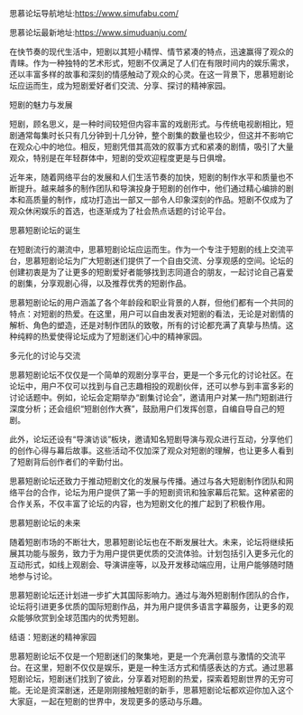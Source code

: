 
思慕论坛导航地址:https://www.simufabu.com/

思慕论坛最新地址:https://www.simuduanju.com/

在快节奏的现代生活中，短剧以其短小精悍、情节紧凑的特点，迅速赢得了观众的青睐。作为一种独特的艺术形式，短剧不仅满足了人们在有限时间内的娱乐需求，还以丰富多样的故事和深刻的情感触动了观众的心灵。在这一背景下，思慕短剧论坛应运而生，成为短剧爱好者们交流、分享、探讨的精神家园。

短剧的魅力与发展

短剧，顾名思义，是一种时间较短但内容丰富的戏剧形式。与传统电视剧相比，短剧通常每集时长只有几分钟到十几分钟，整个剧集的数量也较少，但这并不影响它在观众心中的地位。相反，短剧凭借其高效的叙事方式和紧凑的剧情，吸引了大量观众，特别是在年轻群体中，短剧的受欢迎程度更是与日俱增。

近年来，随着网络平台的发展和人们生活节奏的加快，短剧的制作水平和质量也不断提升。越来越多的制作团队和导演投身于短剧的创作中，他们通过精心编排的剧本和高质量的制作，成功打造出一部又一部令人印象深刻的作品。短剧不仅成为了观众休闲娱乐的首选，也逐渐成为了社会热点话题的讨论平台。

思慕短剧论坛的诞生

在短剧流行的潮流中，思慕短剧论坛应运而生。作为一个专注于短剧的线上交流平台，思慕短剧论坛为广大短剧迷们提供了一个自由交流、分享观感的空间。论坛的创建初衷是为了让更多的短剧爱好者能够找到志同道合的朋友，一起讨论自己喜爱的剧集，分享观剧心得，以及推荐优秀的短剧作品。

思慕短剧论坛的用户涵盖了各个年龄段和职业背景的人群，但他们都有一个共同的特点：对短剧的热爱。在这里，用户可以自由发表对短剧的看法，无论是对剧情的解析、角色的塑造，还是对制作团队的致敬，所有的讨论都充满了真挚与热情。这种纯粹的热爱使得论坛成为了短剧迷们心中的精神家园。

多元化的讨论与交流

思慕短剧论坛不仅仅是一个简单的观剧分享平台，更是一个多元化的讨论社区。在论坛中，用户不仅可以找到与自己志趣相投的观剧伙伴，还可以参与到丰富多彩的讨论话题中。例如，论坛会定期举办“剧集讨论会”，邀请用户对某一热门短剧进行深度分析；还会组织“短剧创作大赛”，鼓励用户们发挥创意，自编自导自己的短剧。

此外，论坛还设有“导演访谈”板块，邀请知名短剧导演与观众进行互动，分享他们的创作心得与幕后故事。这些活动不仅加深了观众对短剧的理解，也让更多人看到了短剧背后创作者们的辛勤付出。

思慕短剧论坛还致力于推动短剧文化的发展与传播。通过与各大短剧制作团队和网络平台的合作，论坛为用户提供了第一手的短剧资讯和独家幕后花絮。这种紧密的合作关系，不仅丰富了论坛的内容，也为短剧文化的推广起到了积极作用。

思慕短剧论坛的未来

随着短剧市场的不断壮大，思慕短剧论坛也在不断发展壮大。未来，论坛将继续拓展其功能与服务，致力于为用户提供更优质的交流体验。计划包括引入更多元化的互动形式，如线上观剧会、导演讲座等，以及开发移动端应用，让用户能够随时随地参与讨论。

思慕短剧论坛还计划进一步扩大其国际影响力。通过与海外短剧制作团队的合作，论坛将引进更多优质的国际短剧作品，并为用户提供多语言字幕服务，让更多的观众能够欣赏到全球范围内的优秀短剧。

结语：短剧迷的精神家园

思慕短剧论坛不仅是一个短剧迷们的聚集地，更是一个充满创意与激情的交流平台。在这里，短剧不仅仅是娱乐，更是一种生活方式和情感表达的方式。通过思慕短剧论坛，短剧迷们找到了彼此，分享着对短剧的热爱，探索着短剧世界的无穷可能。无论是资深剧迷，还是刚刚接触短剧的新手，思慕短剧论坛都欢迎你加入这个大家庭，一起在短剧的世界中，发现更多的感动与乐趣。
